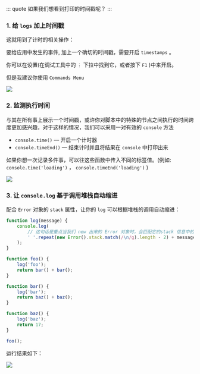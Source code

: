 ::: quote
如果我们想看到打印的时间戳呢？
:::

### 1. 给 `logs` 加上时间戳

这就用到了计时的相关操作：

要给应用中发生的事件, 加上一个确切的时间戳，需要开启 `timestamps` 。

你可以在设置(在调试工具中的 `⋮` 下拉中找到它，或者按下 `F1` )中来开启。

但是我建议你使用 `Commands Menu` 

![](https://wingman-1300536089.file.myqcloud.com//chrome/C03/console_timestamp.gif)

### 2. 监测执行时间

与其在所有事上展示一个时间戳，或许你对脚本中的特殊的节点之间执行的时间跨度更加感兴趣，对于这样的情况，我们可以采用一对有效的 `console` 方法

* `console.time()` — 开启一个计时器
* `console.timeEnd()` — 结束计时并且将结果在 `console` 中打印出来

如果你想一次记录多件事，可以往这些函数中传入不同的标签值。(例如: `console.time('loading')` ， `console.timeEnd('loading')` )

![](https://wingman-1300536089.file.myqcloud.com//chrome/C03/console_time_end.gif)


### 3. 让 `console.log` 基于调用堆栈自动缩进

配合 `Error` 对象的 `stack` 属性，让你的 `log` 可以根据堆栈的调用自动缩进：

``` javascript
function log(message) {
    console.log(
        // 这句话是重点当我们 new 出来的 Error 对象时，会匹配它的stack 信息中的换行符，换行符出现的次数也等同于它在堆栈调用时的深度。
        ' '.repeat(new Error().stack.match(/\n/g).length - 2) + message
    );
}

function foo() {
    log('foo');
    return bar() + bar();
}

function bar() {
    log('bar');
    return baz() + baz();
}

function baz() {
    log('baz');
    return 17;
}

foo();
```

运行结果如下：

![](https://wingman-1300536089.file.myqcloud.com//chrome/C03/console_stack.png)